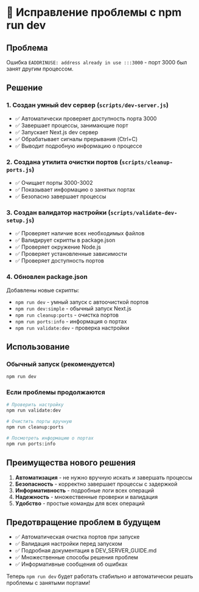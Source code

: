 # 🔧 Исправление проблемы с npm run dev

## Проблема

Ошибка `EADDRINUSE: address already in use :::3000` - порт 3000 был занят другим процессом.

## Решение

### 1. Создан умный dev сервер (`scripts/dev-server.js`)

- ✅ Автоматически проверяет доступность порта 3000
- ✅ Завершает процессы, занимающие порт
- ✅ Запускает Next.js dev сервер
- ✅ Обрабатывает сигналы прерывания (Ctrl+C)
- ✅ Выводит подробную информацию о процессе

### 2. Создана утилита очистки портов (`scripts/cleanup-ports.js`)

- ✅ Очищает порты 3000-3002
- ✅ Показывает информацию о занятых портах
- ✅ Безопасно завершает процессы

### 3. Создан валидатор настройки (`scripts/validate-dev-setup.js`)

- ✅ Проверяет наличие всех необходимых файлов
- ✅ Валидирует скрипты в package.json
- ✅ Проверяет окружение Node.js
- ✅ Проверяет установленные зависимости
- ✅ Проверяет доступность портов

### 4. Обновлен package.json

Добавлены новые скрипты:

- `npm run dev` - умный запуск с автоочисткой портов
- `npm run dev:simple` - обычный запуск Next.js
- `npm run cleanup:ports` - очистка портов
- `npm run ports:info` - информация о портах
- `npm run validate:dev` - проверка настройки

## Использование

### Обычный запуск (рекомендуется)

```bash
npm run dev
```

### Если проблемы продолжаются

```bash
# Проверить настройку
npm run validate:dev

# Очистить порты вручную
npm run cleanup:ports

# Посмотреть информацию о портах
npm run ports:info
```

## Преимущества нового решения

1. **Автоматизация** - не нужно вручную искать и завершать процессы
2. **Безопасность** - корректно завершает процессы с задержкой
3. **Информативность** - подробные логи всех операций
4. **Надежность** - множественные проверки и валидация
5. **Удобство** - простые команды для всех операций

## Предотвращение проблем в будущем

- ✅ Автоматическая очистка портов при запуске
- ✅ Валидация настройки перед запуском
- ✅ Подробная документация в DEV_SERVER_GUIDE.md
- ✅ Множественные способы решения проблем
- ✅ Информативные сообщения об ошибках

Теперь `npm run dev` будет работать стабильно и автоматически решать проблемы с занятыми портами!
